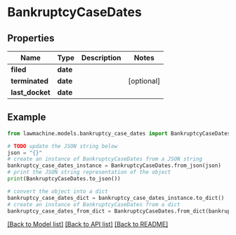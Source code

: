 # BankruptcyCaseDates


## Properties

Name | Type | Description | Notes
------------ | ------------- | ------------- | -------------
**filed** | **date** |  | 
**terminated** | **date** |  | [optional] 
**last_docket** | **date** |  | 

## Example

```python
from lawmachine.models.bankruptcy_case_dates import BankruptcyCaseDates

# TODO update the JSON string below
json = "{}"
# create an instance of BankruptcyCaseDates from a JSON string
bankruptcy_case_dates_instance = BankruptcyCaseDates.from_json(json)
# print the JSON string representation of the object
print(BankruptcyCaseDates.to_json())

# convert the object into a dict
bankruptcy_case_dates_dict = bankruptcy_case_dates_instance.to_dict()
# create an instance of BankruptcyCaseDates from a dict
bankruptcy_case_dates_from_dict = BankruptcyCaseDates.from_dict(bankruptcy_case_dates_dict)
```
[[Back to Model list]](../README.md#documentation-for-models) [[Back to API list]](../README.md#documentation-for-api-endpoints) [[Back to README]](../README.md)


